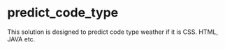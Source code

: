 # predict_code_type
This solution is designed to predict code type weather if it is CSS. HTML, JAVA etc.

